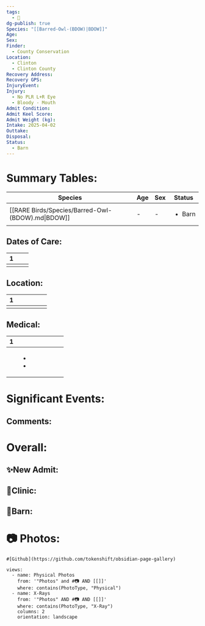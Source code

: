 ```yaml
---
tags:
  - 🦅
dg-publish: true
Species: "[[Barred-Owl-(BDOW)|BDOW]]"
Age: 
Sex: 
Finder:
  - County Conservation
Location:
  - Clinton
  - Clinton County
Recovery Address: 
Recovery GPS: 
InjuryEvent: 
Injury:
  - No PLR L+R Eye
  - Bloody - Mouth
Admit Condition: 
Admit Keel Score: 
Admit Weight (kg): 
Intake: 2025-04-02
Outtake: 
Disposal: 
Status:
  - Barn
---
```


# Summary Tables:

| Species                                           | Age | Sex | Status                 |
| ------------------------------------------------- | --- | --- | ---------------------- |
| [[RARE Birds/Species/Barred-Owl-(BDOW).md\|BDOW]] | \-  | \-  | <ul><li>Barn</li></ul> |


## Dates of Care:

<div><table class="dataview table-view-table"><thead class="table-view-thead"><tr class="table-view-tr-header"><th class="table-view-th"><span></span><span class="dataview small-text">1</span></th><th class="table-view-th"><span></span></th><th class="table-view-th"><span></span></th></tr></thead><tbody class="table-view-tbody"><tr><td><span></span></td><td><span></span></td><td><span></span></td></tr></tbody></table></div>

## Location:
<div><table class="dataview table-view-table"><thead class="table-view-thead"><tr class="table-view-tr-header"><th class="table-view-th"><span></span><span class="dataview small-text">1</span></th><th class="table-view-th"><span></span></th><th class="table-view-th"><span></span></th><th class="table-view-th"><span></span></th><th class="table-view-th"><span></span></th><th class="table-view-th"><span></span></th></tr></thead><tbody class="table-view-tbody"><tr><td><span></span></td><td><span></span></td><td><span></span></td><td><span></span></td><td><span></span></td><td><span></span></td></tr></tbody></table></div>

## Medical:

<div><table class="dataview table-view-table"><thead class="table-view-thead"><tr class="table-view-tr-header"><th class="table-view-th"><span></span><span class="dataview small-text">1</span></th><th class="table-view-th"><span></span></th><th class="table-view-th"><span></span></th><th class="table-view-th"><span></span></th><th class="table-view-th"><span></span></th><th class="table-view-th"><span></span></th><th class="table-view-th"><span></span></th></tr></thead><tbody class="table-view-tbody"><tr><td><span></span></td><td><ul class="dataview dataview-ul dataview-result-list-ul"><li class="dataview-result-list-li"><span></span></li><li class="dataview-result-list-li"><span></span></li></ul></td><td><span></span></td><td><span></span></td><td><span></span></td><td><span></span></td><td><span></span></td></tr></tbody></table></div>

# Significant Events:


## Comments:


# Overall:

## ✨New Admit:



## 🏥Clinic:



## 🏡Barn:



# 📷 Photos:

```page-gallery
#[Github](https://github.com/tokenshift/obsidian-page-gallery)

views:
  - name: Physical Photos
    from: '"Photos" and #📷 AND [[]]'
    where: contains(PhotoType, "Physical")
  - name: X-Rays
    from: '"Photos" AND #📷 AND [[]]'
    where: contains(PhotoType, "X-Ray")
    columns: 2
    orientation: landscape
```